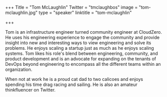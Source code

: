 +++
Title = "Tom McLaughlin"
Twitter = "tmclaughbos"
image = "tom-mclaughlin.jpg"
type = "speaker"
linktitle = "tom-mclaughlin"

+++


Tom is an infrastructure engineer turned community engineer at CloudZero.  He uses his engineering experience to engage the community and provide insight into new and interesting ways to view engineering and solve its problems.  He enjoys scaling a startup just as much as he enjoys scaling systems.  Tom likes his role's blend between engineering, community, and product development and is an advocate for expanding on the tenants of DevOps beyond engineering to encompass all the different teams within an organization.

When not at work he is a proud cat dad to two calicoes and enjoys spending his time drag racing and sailing. He is also an amateur thinkfluencer on Twitter.
